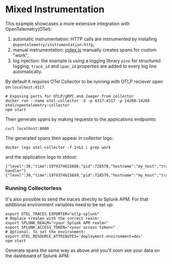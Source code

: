 # Mixed Instrumentation

This example showcases a more extensive integration with OpenTelemetry(OTel):

1. automatic instrumentation: HTTP calls are instrumented by installing `@opentelemetry/instrumentation-http`,
2. manual instrumentation: [index.js](./index.js) manually creates spans for custom "work",
3. log injection: the example is using a logging library `pino` for structured logging, `trace_id` and `span_id` properties are added to every log line automatically.

By default it requires OTel Collector to be running with OTLP reciever open on `localhost:4317`.

```shell
# Exposing ports for OTLP/gRPC and Jaeger from collector
docker run --name otel-collector -d -p 4317:4317 -p 14268:14268 otel/opentelemetry-collector
npm start
```

Then generate spans by making requests to the applications endpoints:

```shell
curl localhost:8080
```

The generated spans then appear in collector logs:

```shell
docker logs otel-collector -f 2>&1 | grep work
```

and the application logs to stdout:

```
{"level":30,"time":1979374615686,"pid":728570,"hostname":"my_host","trace_id":"f8e261432221096329baf5e62090d856","span_id":"3235afe76b55fe51","trace_flags":"01","url":"/lkasd","msg":"request handler"}
{"level":30,"time":1979374615689,"pid":728570,"hostname":"my_host","trace_id":"f8e261432221096329baf5e62090d856","span_id":"3235afe76b55fe51","trace_flags":"01","duration":300,"msg":"working"}
```

### Running Collectorless

It's also possible to send the traces directly to Splunk APM. For that additional environment variables need to be set up:

```shell
export OTEL_TRACES_EXPORTER="otlp-splunk"
# Replace <realm> with the correct realm:
export SPLUNK_REALM="<your Splunk APM realm>"
export SPLUNK_ACCESS_TOKEN="<your access token>"
# Optional. To set the environment:
export OTEL_RESOURCE_ATTRIBUTES='deployment.environment=dev'
npm start
```

Generate spans the same way as above and you'll soon see your data on the dashboard of Splunk APM.
